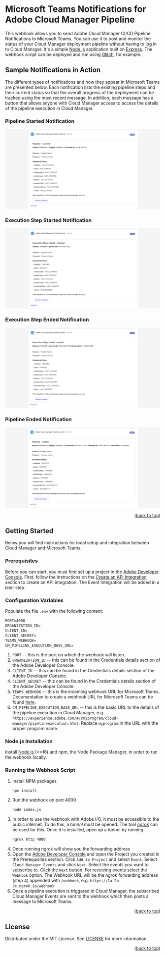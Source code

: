 # Microsoft Teams Notifications for Adobe Cloud Manager Pipeline
This webhook allows you to send Adobe Cloud Manager CI/CD Pipeline Notifications to Microsoft Teams. You can use it to post and monitor the status of your Cloud Manager deployment pipeline without having to log in to Cloud Manager. It's a simple [Node.js][Node-url] application built on [Express][Express-url]. The webhook script can be deployed and run using [Glitch](https://glitch.com), for example.


## Sample Notifications in Action
The different types of notifications and how they appear in Microsoft Teams are presented below. Each notification lists the existing pipeline steps and their current status so that the overall progress of the deployment can be tracked using the most recent message. In addition, each message has a button that allows anyone with Cloud Manager access to access the details of the pipeline execution in Cloud Manager.

### Pipeline Started Notification

![Pipeline Started][screenshot-pipeline-started]

### Execution Step Started Notification

![Execution Step Started][screenshot-step-started]

### Execution Step Ended Notification

![Execution Step Ended][screenshot-step-ended]

### Pipeline Ended Notification

![Pipeline Ended][screenshot-pipeline-ended]

<p align="right">(<a href="#readme-top">back to top</a>)</p>


## Getting Started

Below you will find instructions for local setup and integration between Cloud Manager and Microsoft Teams.

### Prerequisites

Before you can start, you must first set up a project in the [Adobe Developer Console][Adobe-Developer-Console-url]. First, follow the instructions on the [Create an API Integration](https://developer.adobe.com/experience-cloud/cloud-manager/guides/getting-started/create-api-integration/) section to create an API integration. The Event Integration will be added in a later step.

### Configuration Variables

Populate the file `.env` with the following content:

  ```
  PORT=4000
  ORGANIZATION_ID=  
  CLIENT_ID=
  CLIENT_SECRET=
  TEAMS_WEBHOOK=
  CM_PIPELINE_EXECUTION_BASE_URL=
  ```
1. `PORT` -- this is the port on which the webhook will listen.
2. `ORGANIZATION_ID` -- this can be found in the Credentials details section of the Adobe Developer Console.
3. `CLIENT_ID` -- this can be found in the Credentials details section of the Adobe Developer Console.
4. `CLIENT_SECRET` -- this can be found in the Credentials details section of the Adobe Developer Console.
5. `TEAMS_WEBHOOK` -- this is the incoming webhook URL for Microsoft Teams. Documentation to create a webhook URL for Microsoft Teams can be found [here](https://learn.microsoft.com/en-us/microsoftteams/platform/webhooks-and-connectors/how-to/add-incoming-webhook).
6. `CM_PIPELINE_EXECUTION_BASE_URL` -- this is the basic URL to the details of the pipeline execution in Cloud Manager, e.g. `https://experience.adobe.com/#/@myprogram/cloud-manager/pipelineexecution.html`. Replace `myprogram` in the URL with the proper program name.

### Node.js Installation
Install [Node.js][Node-url] (>=16) and npm, the Node Package Manager, in order to run the webhook locally.

### Running the Webhook Script

1. Install NPM packages
   ```sh
   npm install
   ```
2. Run the webhook on port 4000
   ```sh
   node index.js
   ```
3. In order to use the webhook with Adobe I/O, it must be accessible to the public internet. To do this, a *tunnel* must be opened. The tool [ngrok](https://ngrok.com/) can be used for this. Once it is installed, open up a tunnel by running 
   ```sh
   ngrok http 4000
   ```
4. Once running ngrok will show you the forwarding address
5. Open the [Adobe Developer Console][Adobe-Developer-Console-url] and open the Project you created in the Prerequisites section. Click `Add to Project` and select `Event`. Select `Cloud Manager Events` and click `Next`. Select the events you want to subscribe to. Click the `Next` button. For receiving events select the `Webhook` option. The Webhook URL will be the ngrok forwarding address (step 4) appended with `/webhook`, e.g. `https://1a-2b-3c.ngrok.io/webhook`
6. Once a pipeline execution is triggered in Cloud Manager, the subscribed Cloud Manager Events are sent to the webhook which then posts a message to Microsoft Teams.

<p align="right">(<a href="#readme-top">back to top</a>)</p>


<!-- LICENSE -->
## License

Distributed under the MIT License. See [LICENSE](LICENSE.txt) for more information.

<p align="right">(<a href="#readme-top">back to top</a>)</p>



<!-- MARKDOWN LINKS & IMAGES -->
<!-- https://www.markdownguide.org/basic-syntax/#reference-style-links -->
[screenshot-pipeline-started]: images/pipeline_started.png
[screenshot-pipeline-ended]: images/pipeline_ended.png
[screenshot-step-started]: images/step_started.png
[screenshot-step-ended]: images/step_ended.png
[Node-url]: https://nodejs.org/en
[Express-url]: https://expressjs.com/
[Adobe-Developer-Console-url]: https://developer.adobe.com/console/projects
